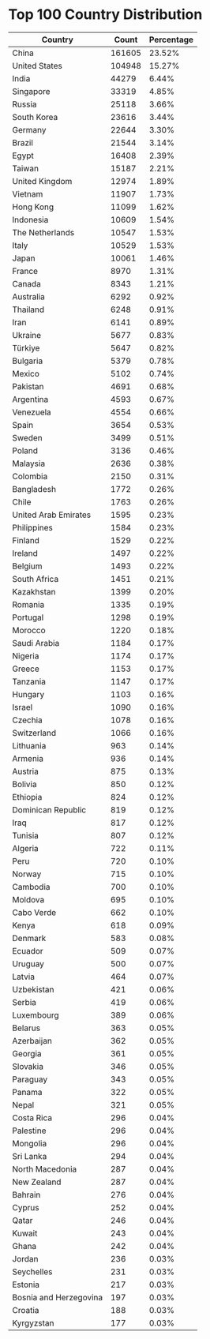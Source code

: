 # Top 100 Country Distribution
| Country | Count | Percentage |
|----|----|----|
| China | 161605 | 23.52% |
| United States | 104948 | 15.27% |
| India | 44279 | 6.44% |
| Singapore | 33319 | 4.85% |
| Russia | 25118 | 3.66% |
| South Korea | 23616 | 3.44% |
| Germany | 22644 | 3.30% |
| Brazil | 21544 | 3.14% |
| Egypt | 16408 | 2.39% |
| Taiwan | 15187 | 2.21% |
| United Kingdom | 12974 | 1.89% |
| Vietnam | 11907 | 1.73% |
| Hong Kong | 11099 | 1.62% |
| Indonesia | 10609 | 1.54% |
| The Netherlands | 10547 | 1.53% |
| Italy | 10529 | 1.53% |
| Japan | 10061 | 1.46% |
| France | 8970 | 1.31% |
| Canada | 8343 | 1.21% |
| Australia | 6292 | 0.92% |
| Thailand | 6248 | 0.91% |
| Iran | 6141 | 0.89% |
| Ukraine | 5677 | 0.83% |
| Türkiye | 5647 | 0.82% |
| Bulgaria | 5379 | 0.78% |
| Mexico | 5102 | 0.74% |
| Pakistan | 4691 | 0.68% |
| Argentina | 4593 | 0.67% |
| Venezuela | 4554 | 0.66% |
| Spain | 3654 | 0.53% |
| Sweden | 3499 | 0.51% |
| Poland | 3136 | 0.46% |
| Malaysia | 2636 | 0.38% |
| Colombia | 2150 | 0.31% |
| Bangladesh | 1772 | 0.26% |
| Chile | 1763 | 0.26% |
| United Arab Emirates | 1595 | 0.23% |
| Philippines | 1584 | 0.23% |
| Finland | 1529 | 0.22% |
| Ireland | 1497 | 0.22% |
| Belgium | 1493 | 0.22% |
| South Africa | 1451 | 0.21% |
| Kazakhstan | 1399 | 0.20% |
| Romania | 1335 | 0.19% |
| Portugal | 1298 | 0.19% |
| Morocco | 1220 | 0.18% |
| Saudi Arabia | 1184 | 0.17% |
| Nigeria | 1174 | 0.17% |
| Greece | 1153 | 0.17% |
| Tanzania | 1147 | 0.17% |
| Hungary | 1103 | 0.16% |
| Israel | 1090 | 0.16% |
| Czechia | 1078 | 0.16% |
| Switzerland | 1066 | 0.16% |
| Lithuania | 963 | 0.14% |
| Armenia | 936 | 0.14% |
| Austria | 875 | 0.13% |
| Bolivia | 850 | 0.12% |
| Ethiopia | 824 | 0.12% |
| Dominican Republic | 819 | 0.12% |
| Iraq | 817 | 0.12% |
| Tunisia | 807 | 0.12% |
| Algeria | 722 | 0.11% |
| Peru | 720 | 0.10% |
| Norway | 715 | 0.10% |
| Cambodia | 700 | 0.10% |
| Moldova | 695 | 0.10% |
| Cabo Verde | 662 | 0.10% |
| Kenya | 618 | 0.09% |
| Denmark | 583 | 0.08% |
| Ecuador | 509 | 0.07% |
| Uruguay | 500 | 0.07% |
| Latvia | 464 | 0.07% |
| Uzbekistan | 421 | 0.06% |
| Serbia | 419 | 0.06% |
| Luxembourg | 389 | 0.06% |
| Belarus | 363 | 0.05% |
| Azerbaijan | 362 | 0.05% |
| Georgia | 361 | 0.05% |
| Slovakia | 346 | 0.05% |
| Paraguay | 343 | 0.05% |
| Panama | 322 | 0.05% |
| Nepal | 321 | 0.05% |
| Costa Rica | 296 | 0.04% |
| Palestine | 296 | 0.04% |
| Mongolia | 296 | 0.04% |
| Sri Lanka | 294 | 0.04% |
| North Macedonia | 287 | 0.04% |
| New Zealand | 287 | 0.04% |
| Bahrain | 276 | 0.04% |
| Cyprus | 252 | 0.04% |
| Qatar | 246 | 0.04% |
| Kuwait | 243 | 0.04% |
| Ghana | 242 | 0.04% |
| Jordan | 236 | 0.03% |
| Seychelles | 231 | 0.03% |
| Estonia | 217 | 0.03% |
| Bosnia and Herzegovina | 197 | 0.03% |
| Croatia | 188 | 0.03% |
| Kyrgyzstan | 177 | 0.03% |
